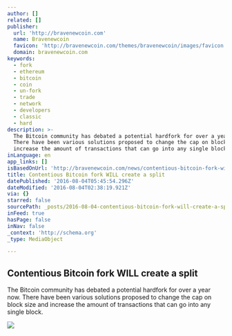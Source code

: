 ```yaml
---
author: []
related: []
publisher:
  url: 'http://bravenewcoin.com'
  name: Bravenewcoin
  favicon: 'http://bravenewcoin.com/themes/bravenewcoin/images/favicon.ico'
  domain: bravenewcoin.com
keywords:
  - fork
  - ethereum
  - bitcoin
  - coin
  - un-fork
  - trade
  - network
  - developers
  - classic
  - hard
description: >-
  The Bitcoin community has debated a potential hardfork for over a year now.
  There have been various solutions proposed to change the cap on block size and
  increase the amount of transactions that can go into any single block.
inLanguage: en
app_links: []
isBasedOnUrl: 'http://bravenewcoin.com/news/contentious-bitcoin-fork-will-create-a-split/'
title: Contentious Bitcoin fork WILL create a split
datePublished: '2016-08-04T05:45:54.296Z'
dateModified: '2016-08-04T02:38:19.921Z'
via: {}
starred: false
sourcePath: _posts/2016-08-04-contentious-bitcoin-fork-will-create-a-split.md
inFeed: true
hasPage: false
inNav: false
_context: 'http://schema.org'
_type: MediaObject

---
```

<article style=""><h1>Contentious Bitcoin fork WILL create a split</h1><p>The Bitcoin community has debated a potential hardfork for over a year now. There have been various solutions proposed to change the cap on block size and increase the amount of transactions that can go into any single block.</p><img src="http://bravenewcoin.com/assets/Uploads/_resampled/CroppedImage400400-Bitcoin-Fork-Banner.jpg" /></article>